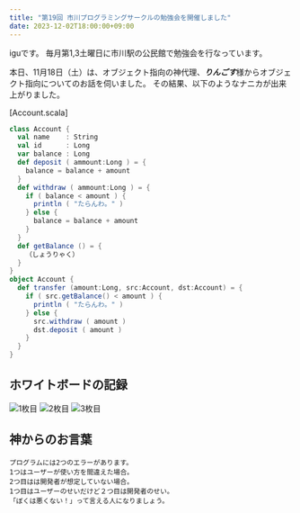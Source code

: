 ```yaml
---
title: "第19回 市川プログラミングサークルの勉強会を開催しました"
date: 2023-12-02T18:00:00+09:00
---
```


iguです。
毎月第1,3土曜日に市川駅の公民館で勉強会を行なっています。

本日、11月18日（土）は、オブジェクト指向の神代理、***りんごす***様からオブジェクト指向についてのお話を伺いました。
その結果、以下のようなナニカが出来上がりました。

[Account.scala]
```scala
class Account {
  val name    : String
  val id      : Long
  var balance : Long
  def deposit ( ammount:Long ) = {
    balance = balance + amount
  }
  def withdraw ( ammount:Long ) = {
    if ( balance < amount ) {
      println ( "たらんわ。" )
    } else {
      balance = balance + amount
    }
  }
  def getBalance () = {
    （しょうりゃく）
  }
}
object Account {
  def transfer (amount:Long, src:Account, dst:Account) = {
    if ( src.getBalance() < amount ) {
      println ( "たらんわ。" )
    } else {
      src.withdraw ( amount )
      dst.deposit ( amount )
    }
  }
}
```

## ホワイトボードの記録
![1枚目](https://ichikawapc.github.io/website/posts/img/2023-12-02_01.jpg)
![2枚目](https://ichikawapc.github.io/website/posts/img/2023-12-02_02.jpg)
![3枚目](https://ichikawapc.github.io/website/posts/img/2023-12-02_03.jpg)

## 神からのお言葉
```Lingoth
プログラムには2つのエラーがあります。
1つはユーザーが使い方を間違えた場合。
2つ目はは開発者が想定していない場合。
1つ目はユーザーのせいだけど２つ目は開発者のせい。
「ぼくは悪くない！」って言える人になりましょう。
```
